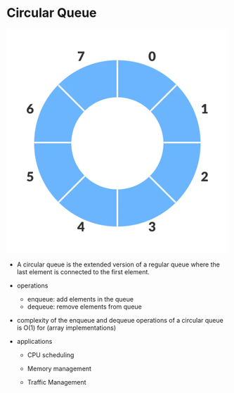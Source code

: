 # Circular Queue

![](image.png)

* A circular queue is the extended version of a regular queue where the last element is connected to the first element.
* operations

  * enqueue: add elements in the queue
  * dequeue: remove elements from queue
* complexity of the enqueue and dequeue operations of a circular queue is O(1) for (array implementations)
* applications

  * CPU scheduling

  * Memory management

  * Traffic Management
